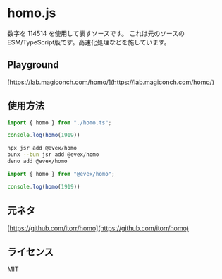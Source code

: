 # homo.js
数字を 114514 を使用して表すソースです。
これは元のソースのESM/TypeScript版です。高速化処理などを施しています。

## Playground
[https://lab.magiconch.com/homo/](https://lab.magiconch.com/homo/)

## 使用方法
```ts
import { homo } from "./homo.ts";

console.log(homo(1919))
```

```bash
npx jsr add @evex/homo
bunx --bun jsr add @evex/homo
deno add @evex/homo
```

```ts
import { homo } from "@evex/homo";

console.log(homo(1919))
```

## 元ネタ
[https://github.com/itorr/homo](https://github.com/itorr/homo)

## ライセンス
MIT

